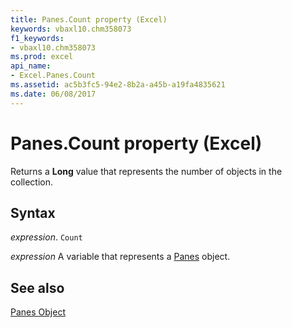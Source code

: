 ```yaml
---
title: Panes.Count property (Excel)
keywords: vbaxl10.chm358073
f1_keywords:
- vbaxl10.chm358073
ms.prod: excel
api_name:
- Excel.Panes.Count
ms.assetid: ac5b3fc5-94e2-8b2a-a45b-a19fa4835621
ms.date: 06/08/2017
---
```



# Panes.Count property (Excel)

Returns a  **Long** value that represents the number of objects in the collection.


## Syntax

 _expression_. `Count`

 _expression_ A variable that represents a [Panes](Excel.Panes.md) object.


## See also


[Panes Object](Excel.Panes.md)

